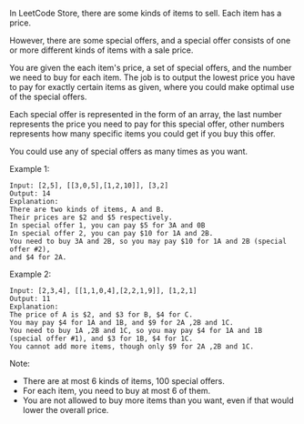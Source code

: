 In LeetCode Store, there are some kinds of items to sell. Each item has a price.

However, there are some special offers, and a special offer consists of one or more different kinds of items with a sale price.

You are given the each item's price, a set of special offers, and the number we need to buy for each item. The job is to output the lowest price you have to pay for exactly certain items as given, where you could make optimal use of the special offers.

Each special offer is represented in the form of an array, the last number represents the price you need to pay for this special offer, other numbers represents how many specific items you could get if you buy this offer.

You could use any of special offers as many times as you want.

Example 1:

~~~
Input: [2,5], [[3,0,5],[1,2,10]], [3,2]
Output: 14
Explanation:
There are two kinds of items, A and B.
Their prices are $2 and $5 respectively.
In special offer 1, you can pay $5 for 3A and 0B
In special offer 2, you can pay $10 for 1A and 2B.
You need to buy 3A and 2B, so you may pay $10 for 1A and 2B (special offer #2),
and $4 for 2A.
~~~

Example 2:

~~~
Input: [2,3,4], [[1,1,0,4],[2,2,1,9]], [1,2,1]
Output: 11
Explanation:
The price of A is $2, and $3 for B, $4 for C.
You may pay $4 for 1A and 1B, and $9 for 2A ,2B and 1C.
You need to buy 1A ,2B and 1C, so you may pay $4 for 1A and 1B
(special offer #1), and $3 for 1B, $4 for 1C.
You cannot add more items, though only $9 for 2A ,2B and 1C.
~~~

Note:

* There are at most 6 kinds of items, 100 special offers.
* For each item, you need to buy at most 6 of them.
* You are not allowed to buy more items than you want, even if that would lower the overall price.
